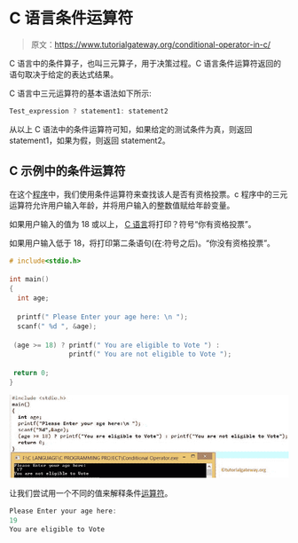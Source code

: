 # C 语言条件运算符

> 原文：<https://www.tutorialgateway.org/conditional-operator-in-c/>

C 语言中的条件算子，也叫三元算子，用于决策过程。C 语言条件运算符返回的语句取决于给定的表达式结果。

C 语言中三元运算符的基本语法如下所示:

```c
Test_expression ? statement1: statement2
```

从以上 C 语法中的条件运算符可知，如果给定的测试条件为真，则返回 statement1，如果为假，则返回 statement2。

## C 示例中的条件运算符

在这个[程序](https://www.tutorialgateway.org/c-programming-examples/)中，我们使用条件运算符来查找该人是否有资格投票。c 程序中的三元运算符允许用户输入年龄，并将用户输入的整数值赋给年龄变量。

如果用户输入的值为 18 或以上， [C 语言](https://www.tutorialgateway.org/c-programming/)将打印？符号“你有资格投票”。

如果用户输入低于 18，将打印第二条语句(在:符号之后)。“你没有资格投票”。

```c
# include<stdio.h> 

int main()
{
  int age;

  printf(" Please Enter your age here: \n ");
  scanf(" %d ", &age);

 (age >= 18) ? printf(" You are eligible to Vote ") :
               printf(" You are not eligible to Vote ");

 return 0;
}
```

![Conditional Operator in C 1](img/ef02ff3d04d16e6f06a6f80c6cdb17a0.png)

让我们尝试用一个不同的值来解释条件[运算符](https://www.tutorialgateway.org/c-programming-operators/)。

```c
Please Enter your age here: 
19
You are eligible to Vote
```